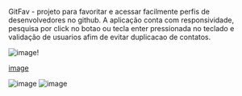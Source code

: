 GitFav - projeto para favoritar e acessar facilmente perfis de desenvolvedores no github. A aplicação conta com responsividade, pesquisa por click no botao ou tecla enter pressionada no teclado e validação de usuarios afim de evitar duplicacao de contatos.

![image](https://github.com/user-attachments/assets/08133361-bf1f-4935-9362-9e9f9a0a450c)!

[image](https://github.com/user-attachments/assets/69b45e91-7a15-4be2-b58d-c262bae369af)

![image](https://github.com/user-attachments/assets/dd263a91-36f1-4558-b0a2-1ebe1adb8bb0)
![image](https://github.com/user-attachments/assets/9ab20047-8882-40bd-bed3-1546faa167e9)
